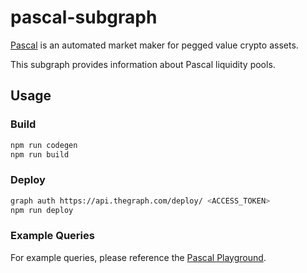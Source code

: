 # pascal-subgraph

[Pascal](https://pascal.finance/) is an automated market maker for pegged value crypto assets.

This subgraph provides information about Pascal liquidity pools.

## Usage

### Build

```bash
npm run codegen
npm run build
```

### Deploy

```bash
graph auth https://api.thegraph.com/deploy/ <ACCESS_TOKEN>
npm run deploy
```

### Example Queries

For example queries, please reference the [Pascal Playground](https://thegraph.com/explorer/subgraph/pascal-finance/pascal?selected=playground).
